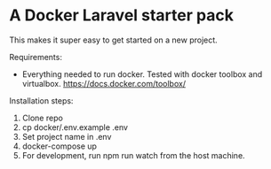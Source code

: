 # A Docker Laravel starter pack

This makes it super easy to get started on a new project.

Requirements:
* Everything needed to run docker. Tested with docker toolbox and virtualbox. https://docs.docker.com/toolbox/

Installation steps: 
1. Clone repo
1. cp docker/.env.example .env
1. Set project name in .env
1. docker-compose up
1. For development, run npm run watch from the host machine.

